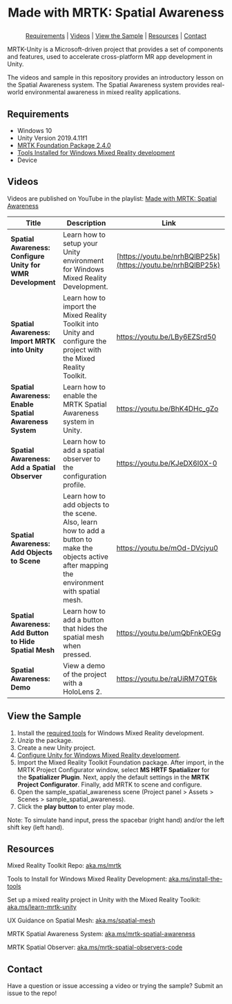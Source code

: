 # <p align="center">Made with MRTK: Spatial Awareness</p>
<p align="center">
  <a href="https://github.com/aprilspeight/mrtk-spatial-awareness/blob/master/README.md#requirements">Requirements</a> |
  <a href="https://github.com/aprilspeight/mrtk-spatial-awareness/blob/master/README.md#videos">Videos</a> |
  <a href="https://github.com/aprilspeight/mrtk-spatial-awareness/blob/master/README.md#view-the-sample">View the Sample</a> | 
  <a href="https://github.com/aprilspeight/mrtk-spatial-awareness/blob/master/README.md#resources">Resources</a> | 
  <a href="https://github.com/aprilspeight/mrtk-spatial-awareness/blob/master/README.md#contact">Contact</a>
</p>

MRTK-Unity is a Microsoft-driven project that provides a set of components and features, used to accelerate cross-platform MR app development in Unity.

The videos and sample in this repository provides an introductory lesson on the Spatial Awareness system. The Spatial Awareness system provides real-world environmental awareness in mixed reality applications.

## Requirements

- Windows 10
- Unity Version 2019.4.11f1
- [MRTK Foundation Package 2.4.0](https://github.com/microsoft/MixedRealityToolkit-Unity/releases/tag/v2.4.0)
- [Tools Installed for Windows Mixed Reality development](https://docs.microsoft.com/en-us/windows/mixed-reality/develop/install-the-tools?tabs=unity)
- Device

## Videos

Videos are published on YouTube in the playlist: [Made with MRTK: Spatial Awareness](https://www.youtube.com/c/vogueandcode)

|  Title |  Description |  Link |
|---|---|---|
| **Spatial Awareness: Configure Unity for WMR Development**  | Learn how to setup your Unity environment for Windows Mixed Reality Development.  | [https://youtu.be/nrhBQlBP25k](https://youtu.be/nrhBQlBP25k)  |
| **Spatial Awareness: Import MRTK into Unity** |  Learn how to import the Mixed Reality Toolkit into Unity and configure the project with the Mixed Reality Toolkit. | https://youtu.be/LBy6EZSrd50  |
| **Spatial Awareness: Enable Spatial Awareness System**  | Learn how to enable the MRTK Spatial Awareness system in Unity.  | https://youtu.be/BhK4DHc_gZo   |
| **Spatial Awareness: Add a Spatial Observer** | Learn how to add a spatial observer to the configuration profile.  | https://youtu.be/KJeDX6I0X-0 |
| **Spatial Awareness: Add Objects to Scene**  | Learn how to add objects to the scene. Also, learn how to add a button to make the objects active after mapping the environment with spatial mesh.  | https://youtu.be/mOd-DVcjyu0  |
| **Spatial Awareness: Add Button to Hide Spatial Mesh**  | Learn how to add a button that hides the spatial mesh when pressed.  |  https://youtu.be/umQbFnkOEGg |
| **Spatial Awareness: Demo**  |  View a demo of the project with a HoloLens 2. | https://youtu.be/raUiRM7QT6k  |

## View the Sample

1. Install the [required tools](https://aka.ms/install-the-tools) for Windows Mixed Reality development.
2. Unzip the package.
3. Create a new Unity project.
4. [Configure Unity for Windows Mixed Reality development](https://aka.ms/learn-mrtk-unity).
5. Import the Mixed Reality Toolkit Foundation package. After import, in the MRTK Project Configurator window, select **MS HRTF Spatializer** for the **Spatializer Plugin**. 
Next, apply the default settings in the **MRTK Project Configurator**. Finally, add MRTK to scene and configure.
6. Open the sample_spatial_awareness scene (Project panel > Assets > Scenes > sample_spatial_awareness).
7. Click the **play button** to enter play mode.

Note: To simulate hand input, press the spacebar (right hand) and/or the left shift key (left hand).

## Resources

Mixed Reality Toolkit Repo: [aka.ms/mrtk](https://aka.ms/mrtk)

Tools to Install for Windows Mixed Reality Development: [aka.ms/install-the-tools](https://aka.ms/install-the-tools/?WT.mc_id=spatial-10982-apspeigh)

Set up a mixed reality project in Unity with the Mixed Reality Toolkit: [aka.ms/learn-mrtk-unity](https://aka.ms/learn-mrtk-unity/?WT.mc_id=spatial-10982-apspeigh)

UX Guidance on Spatial Mesh: [aka.ms/spatial-mesh](https://aka.ms/spatial-mesh/?WT.mc_id=spatial-10982-apspeigh)

MRTK Spatial Awareness System: [aka.ms/mrtk-spatial-awareness](https://aka.ms/mrtk-spatial-awareness)

MRTK Spatial Observer: [aka.ms/mrtk-spatial-observers-code](https://aka.ms/mrtk-spatial-observers-code)

## Contact

Have a question or issue accessing a video or trying the sample? Submit an issue to the repo!
